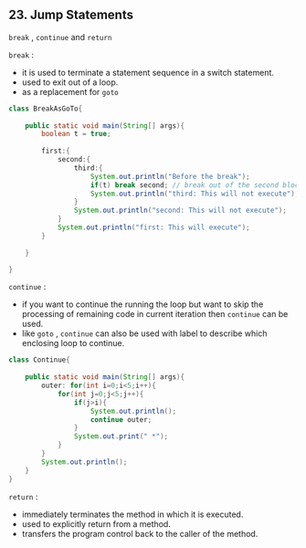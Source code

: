 ## 23. Jump Statements

`break` , `continue` and `return`

`break`  :

- it is used to terminate a statement sequence in a switch statement.
- used to exit out of a loop.
- as a replacement for `goto`

```java
class BreakAsGoTo{
	
	public static void main(String[] args){
		boolean t = true;
		
		first:{
			second:{
				third:{
					System.out.println("Before the break");
					if(t) break second; // break out of the second block
					System.out.println("third: This will not execute");
				}
				System.out.println("second: This will not execute");
			}
			System.out.println("first: This will execute");
		}	
		
	}

}
```

`continue` :

- if you want to continue the running the loop but want to skip the processing of remaining code in current iteration then `continue` can be used.
- like `goto` , `continue` can also be used with label to describe which enclosing loop to continue.

```java
class Continue{
	
	public static void main(String[] args){
		outer: for(int i=0;i<5;i++){
			for(int j=0;j<5;j++){
				if(j>i){
					System.out.println();
					continue outer;
				}
				System.out.print(" *");
			}
		}
		System.out.println();
	}
}
```

`return` :

- immediately terminates the method in which it is executed.
- used to explicitly return from a method.
- transfers the program control back to the caller of the method.